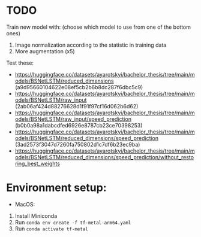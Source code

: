 # TODO

Train new model with:
(choose which model to use from one of the bottom ones)

1. Image normalization according to the statistic in training data
2. More augmentation (x5)

Test these:

- https://huggingface.co/datasets/ayarotskyi/bachelor_thesis/tree/main/models/BSNetLSTM/reduced_dimensions (a9d95660104622e08ef5cb2b6b8dc287f6dbc5c9)
- https://huggingface.co/datasets/ayarotskyi/bachelor_thesis/tree/main/models/BSNetLSTM/raw_input (2ab06af424d88276628d1f91f97cf16d062b6d62)
- https://huggingface.co/datasets/ayarotskyi/bachelor_thesis/tree/main/models/BSNetLSTM/raw_input/speed_prediction (b0b0a98a1dabcdfed6926e8787cb23ce70398253)
- https://huggingface.co/datasets/ayarotskyi/bachelor_thesis/tree/main/models/BSNetLSTM/reduced_dimensions/speed_prediction (3ad2573f3047d7260fa750802d1c7df6b23ec9ba)
- https://huggingface.co/datasets/ayarotskyi/bachelor_thesis/tree/main/models/BSNetLSTM/reduced_dimensions/speed_prediction/without_restoring_best_weights

# Environment setup:

- MacOS:

1. Install Miniconda
2. Run `conda env create -f tf-metal-arm64.yaml`
3. Run `conda activate tf-metal`
